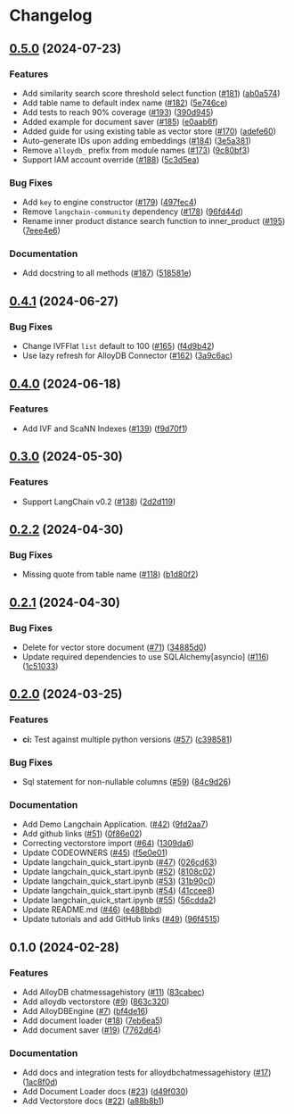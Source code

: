# Changelog

## [0.5.0](https://github.com/googleapis/langchain-google-alloydb-pg-python/compare/v0.4.1...v0.5.0) (2024-07-23)


### Features

* Add similarity search score threshold select function ([#181](https://github.com/googleapis/langchain-google-alloydb-pg-python/issues/181)) ([ab0a574](https://github.com/googleapis/langchain-google-alloydb-pg-python/commit/ab0a5746b21971c6ef8bc24f45d620d1a5925176))
* Add table name to default index name ([#182](https://github.com/googleapis/langchain-google-alloydb-pg-python/issues/182)) ([5e746ce](https://github.com/googleapis/langchain-google-alloydb-pg-python/commit/5e746ce037a0040479eab75f1aa7147b949d487a))
* Add tests to reach 90% coverage ([#193](https://github.com/googleapis/langchain-google-alloydb-pg-python/issues/193)) ([390d945](https://github.com/googleapis/langchain-google-alloydb-pg-python/commit/390d945e2442cf47f6d7bb6c9d7cfb1746df63d3))
* Added example for document saver ([#185](https://github.com/googleapis/langchain-google-alloydb-pg-python/issues/185)) ([e0aab6f](https://github.com/googleapis/langchain-google-alloydb-pg-python/commit/e0aab6f9a297163fe009048c654e679c0de73e3b))
* Added guide for using existing table as vector store ([#170](https://github.com/googleapis/langchain-google-alloydb-pg-python/issues/170)) ([adefe60](https://github.com/googleapis/langchain-google-alloydb-pg-python/commit/adefe6019a3e875ebef2b5ed8866ecd31db52e69))
* Auto-generate IDs upon adding embeddings ([#184](https://github.com/googleapis/langchain-google-alloydb-pg-python/issues/184)) ([3e5a381](https://github.com/googleapis/langchain-google-alloydb-pg-python/commit/3e5a381be78e09b95be031eb47d59d64fa2c39a8))
* Remove `alloydb_` prefix from module names ([#173](https://github.com/googleapis/langchain-google-alloydb-pg-python/issues/173)) ([9c80bf3](https://github.com/googleapis/langchain-google-alloydb-pg-python/commit/9c80bf3c655ae7b32bb384c4ed850c9aa931ebca))
* Support IAM account override ([#188](https://github.com/googleapis/langchain-google-alloydb-pg-python/issues/188)) ([5c3d5ea](https://github.com/googleapis/langchain-google-alloydb-pg-python/commit/5c3d5ea6dc4acbf499b1ed34649154035ef9a5b1))


### Bug Fixes

* Add `key` to engine constructor ([#179](https://github.com/googleapis/langchain-google-alloydb-pg-python/issues/179)) ([497fec4](https://github.com/googleapis/langchain-google-alloydb-pg-python/commit/497fec489ab32a6dda1b19e3e686c7b872461847))
* Remove `langchain-community` dependency ([#178](https://github.com/googleapis/langchain-google-alloydb-pg-python/issues/178)) ([96fd44d](https://github.com/googleapis/langchain-google-alloydb-pg-python/commit/96fd44dde257d3dd96e841e2e433691ad4ff903e))
* Rename inner product distance search function to inner_product ([#195](https://github.com/googleapis/langchain-google-alloydb-pg-python/issues/195)) ([7eee4e6](https://github.com/googleapis/langchain-google-alloydb-pg-python/commit/7eee4e6ac4037de44e9fccc136ef566d6d9c8c90))


### Documentation

* Add docstring to all methods ([#187](https://github.com/googleapis/langchain-google-alloydb-pg-python/issues/187)) ([518581e](https://github.com/googleapis/langchain-google-alloydb-pg-python/commit/518581e68cb552a07207c9f794de03a03ed97ce7))

## [0.4.1](https://github.com/googleapis/langchain-google-alloydb-pg-python/compare/v0.4.0...v0.4.1) (2024-06-27)


### Bug Fixes

* Change IVFFlat `list` default to 100 ([#165](https://github.com/googleapis/langchain-google-alloydb-pg-python/issues/165)) ([f4d9b42](https://github.com/googleapis/langchain-google-alloydb-pg-python/commit/f4d9b4204a465ef10d5cc23d1fd6ce349fb22a21))
* Use lazy refresh for AlloyDB Connector ([#162](https://github.com/googleapis/langchain-google-alloydb-pg-python/issues/162)) ([3a9c6ac](https://github.com/googleapis/langchain-google-alloydb-pg-python/commit/3a9c6acb2e368a099267c9e45acb86ef38195f7a))

## [0.4.0](https://github.com/googleapis/langchain-google-alloydb-pg-python/compare/v0.3.0...v0.4.0) (2024-06-18)


### Features

* Add IVF and ScaNN Indexes ([#139](https://github.com/googleapis/langchain-google-alloydb-pg-python/issues/139)) ([f9d70f1](https://github.com/googleapis/langchain-google-alloydb-pg-python/commit/f9d70f16aa699012d79068a0870f475d35b7ad94))

## [0.3.0](https://github.com/googleapis/langchain-google-alloydb-pg-python/compare/v0.2.2...v0.3.0) (2024-05-30)


### Features

* Support LangChain v0.2 ([#138](https://github.com/googleapis/langchain-google-alloydb-pg-python/issues/138)) ([2d2d119](https://github.com/googleapis/langchain-google-alloydb-pg-python/commit/2d2d1190975da805d43e9eae843f504dc323d82c))

## [0.2.2](https://github.com/googleapis/langchain-google-alloydb-pg-python/compare/v0.2.1...v0.2.2) (2024-04-30)


### Bug Fixes

* Missing quote from table name ([#118](https://github.com/googleapis/langchain-google-alloydb-pg-python/issues/118)) ([b1d80f2](https://github.com/googleapis/langchain-google-alloydb-pg-python/commit/b1d80f28411f64cbe7437d960715dc4a8f8d0b8e))

## [0.2.1](https://github.com/googleapis/langchain-google-alloydb-pg-python/compare/v0.2.0...v0.2.1) (2024-04-30)


### Bug Fixes

* Delete for vector store document ([#71](https://github.com/googleapis/langchain-google-alloydb-pg-python/issues/71)) ([34885d0](https://github.com/googleapis/langchain-google-alloydb-pg-python/commit/34885d0df9c7ba03ebbdac34e95a050cf6f9f8a7))
* Update required dependencies to use SQLAlchemy[asyncio] ([#116](https://github.com/googleapis/langchain-google-alloydb-pg-python/issues/116)) ([1c51033](https://github.com/googleapis/langchain-google-alloydb-pg-python/commit/1c51033961bb9840ec389da2ef1dc2237dd5e63f))

## [0.2.0](https://github.com/googleapis/langchain-google-alloydb-pg-python/compare/v0.1.0...v0.2.0) (2024-03-25)


### Features

* **ci:** Test against multiple python versions ([#57](https://github.com/googleapis/langchain-google-alloydb-pg-python/issues/57)) ([c398581](https://github.com/googleapis/langchain-google-alloydb-pg-python/commit/c39858126006835fc1ff680ee4e6199d3f8d12ca))


### Bug Fixes

* Sql statement for non-nullable columns ([#59](https://github.com/googleapis/langchain-google-alloydb-pg-python/issues/59)) ([84c9d26](https://github.com/googleapis/langchain-google-alloydb-pg-python/commit/84c9d26d00b58220c082c99a91e9d5308760c605))


### Documentation

* Add Demo Langchain Application. ([#42](https://github.com/googleapis/langchain-google-alloydb-pg-python/issues/42)) ([9fd2aa7](https://github.com/googleapis/langchain-google-alloydb-pg-python/commit/9fd2aa7cecaa6d1a0010f8ced5f518096a167388))
* Add github links ([#51](https://github.com/googleapis/langchain-google-alloydb-pg-python/issues/51)) ([0f86e02](https://github.com/googleapis/langchain-google-alloydb-pg-python/commit/0f86e022fd2f698da00b7098d151ac22b5ca2d5e))
* Correcting vectorstore import ([#64](https://github.com/googleapis/langchain-google-alloydb-pg-python/issues/64)) ([1309da6](https://github.com/googleapis/langchain-google-alloydb-pg-python/commit/1309da67b0a7d431a15593bf5bc414f54aeb5290))
* Update CODEOWNERS ([#45](https://github.com/googleapis/langchain-google-alloydb-pg-python/issues/45)) ([f5e0e01](https://github.com/googleapis/langchain-google-alloydb-pg-python/commit/f5e0e0150962ab352da27317d67fe0710108444d))
* Update langchain_quick_start.ipynb ([#47](https://github.com/googleapis/langchain-google-alloydb-pg-python/issues/47)) ([026cd63](https://github.com/googleapis/langchain-google-alloydb-pg-python/commit/026cd6324fac77daab3566ea310adcac5fbaa8ac))
* Update langchain_quick_start.ipynb ([#52](https://github.com/googleapis/langchain-google-alloydb-pg-python/issues/52)) ([8108c02](https://github.com/googleapis/langchain-google-alloydb-pg-python/commit/8108c02fe66a66b1ba11c91c452364794fdc33d7))
* Update langchain_quick_start.ipynb ([#53](https://github.com/googleapis/langchain-google-alloydb-pg-python/issues/53)) ([31b90c0](https://github.com/googleapis/langchain-google-alloydb-pg-python/commit/31b90c0d66c495e623e629f92bad0d30bd2ad33e))
* Update langchain_quick_start.ipynb ([#54](https://github.com/googleapis/langchain-google-alloydb-pg-python/issues/54)) ([41ccee8](https://github.com/googleapis/langchain-google-alloydb-pg-python/commit/41ccee89d53bf4b7f073da6fd9eb4e0e0bc74920))
* Update langchain_quick_start.ipynb ([#55](https://github.com/googleapis/langchain-google-alloydb-pg-python/issues/55)) ([56cdda2](https://github.com/googleapis/langchain-google-alloydb-pg-python/commit/56cdda22cdac196f472bab2e85c37e324639588e))
* Update README.md ([#46](https://github.com/googleapis/langchain-google-alloydb-pg-python/issues/46)) ([e488bbd](https://github.com/googleapis/langchain-google-alloydb-pg-python/commit/e488bbd0b361203763006b83af9eeb6741438221))
* Update tutorials and add GitHub links ([#49](https://github.com/googleapis/langchain-google-alloydb-pg-python/issues/49)) ([96f4515](https://github.com/googleapis/langchain-google-alloydb-pg-python/commit/96f45152efaaa1dcc7d0776d9234ebeac50992e5))

## 0.1.0 (2024-02-28)


### Features

* Add AlloyDB chatmessagehistory ([#11](https://github.com/googleapis/langchain-google-alloydb-pg-python/issues/11)) ([83cabec](https://github.com/googleapis/langchain-google-alloydb-pg-python/commit/83cabec291aef67c5e3fd6dd32c683092484b934))
* Add alloydb vectorstore ([#9](https://github.com/googleapis/langchain-google-alloydb-pg-python/issues/9)) ([863c320](https://github.com/googleapis/langchain-google-alloydb-pg-python/commit/863c3203dfb73bded159c60b60aba6534f94b7f4))
* Add AlloyDBEngine ([#7](https://github.com/googleapis/langchain-google-alloydb-pg-python/issues/7)) ([bf4de16](https://github.com/googleapis/langchain-google-alloydb-pg-python/commit/bf4de163ffc6ccc4f6852eaba17c0fb15d2b4c37))
* Add document loader ([#18](https://github.com/googleapis/langchain-google-alloydb-pg-python/issues/18)) ([7eb6ea5](https://github.com/googleapis/langchain-google-alloydb-pg-python/commit/7eb6ea5eb987965f4e2a900239e8016b5dda8925))
* Add document saver ([#19](https://github.com/googleapis/langchain-google-alloydb-pg-python/issues/19)) ([7762d64](https://github.com/googleapis/langchain-google-alloydb-pg-python/commit/7762d64efce21e7a27f0b2e917290a4e1272c6f1))


### Documentation

* Add docs and integration tests for alloydbchatmessagehistory ([#17](https://github.com/googleapis/langchain-google-alloydb-pg-python/issues/17)) ([1ac8f0d](https://github.com/googleapis/langchain-google-alloydb-pg-python/commit/1ac8f0d93adbd8e6757dde186157944457265095))
* Add Document Loader docs ([#23](https://github.com/googleapis/langchain-google-alloydb-pg-python/issues/23)) ([d49f030](https://github.com/googleapis/langchain-google-alloydb-pg-python/commit/d49f030362f4642ace068e2f8ce1d1f3d94e569c))
* Add Vectorstore docs ([#22](https://github.com/googleapis/langchain-google-alloydb-pg-python/issues/22)) ([a88b8b1](https://github.com/googleapis/langchain-google-alloydb-pg-python/commit/a88b8b163b776c885a8b6ce68119d5d75d3bb7c0))
